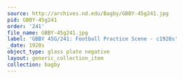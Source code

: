 ```yaml
---
source: http://archives.nd.edu/Bagby/GBBY-45g241.jpg
pid: GBBY-45g241
order: '241'
file_name: GBBY-45g241.jpg
label: 'GBBY 45G/241: Football Practice Scene - c1920s'
_date: 1920s
object_type: glass plate negative
layout: generic_collection_item
collection: bagby
---
```

